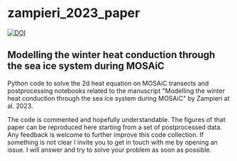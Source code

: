 # zampieri_2023_paper

[![DOI](https://zenodo.org/badge/DOI/10.5281/zenodo.8414652.svg)](https://doi.org/10.5281/zenodo.8414652)

## Modelling the winter heat conduction through the sea ice system during MOSAiC

Python code to solve the 2d heat equation on MOSAiC transects and postprocessing notebooks related to the manuscript "Modelling the winter heat conduction through the sea ice system during MOSAiC" by Zampieri at al. 2023. 

The code is commented and hopefully understandable. The figures of that paper can be reproduced here starting from a set of postprocessed data. Any feedback is welcome to further improve this code collection. If something is not clear I invite you to get in touch with me by opening an issue. I will answer and try to solve your problem as soon as possible.  
